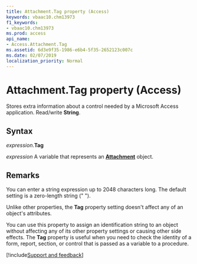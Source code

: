 ```yaml
---
title: Attachment.Tag property (Access)
keywords: vbaac10.chm13973
f1_keywords:
- vbaac10.chm13973
ms.prod: access
api_name:
- Access.Attachment.Tag
ms.assetid: 6d3e9f35-1986-e6b4-5f35-2652123c007c
ms.date: 02/07/2019
localization_priority: Normal
---
```



# Attachment.Tag property (Access)

Stores extra information about a control needed by a Microsoft Access application. Read/write **String**.


## Syntax

_expression_.**Tag**

_expression_ A variable that represents an **[Attachment](Access.Attachment.md)** object.


## Remarks

You can enter a string expression up to 2048 characters long. The default setting is a zero-length string (" ").

Unlike other properties, the **Tag** property setting doesn't affect any of an object's attributes.

You can use this property to assign an identification string to an object without affecting any of its other property settings or causing other side effects. The **Tag** property is useful when you need to check the identity of a form, report, section, or control that is passed as a variable to a procedure.




[!include[Support and feedback](~/includes/feedback-boilerplate.md)]